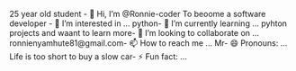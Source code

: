 25 year old student - 👋 Hi, I’m @Ronnie-coder
To beoome a software developer - 👀 I’m interested in ...
python- 🌱 I’m currently learning ...
pyhton projects and waant to learn more- 💞️ I’m looking to collaborate on ...
ronnienyamhute81@gmail.com- 📫 How to reach me ...
Mr- 😄 Pronouns: ...
Life is too short to buy a slow car- ⚡ Fun fact: ...

<!---
Ronnie-coder/Ronnie-coder is a ✨ special ✨ repository because its `README.md` (this file) appears on your GitHub profile.
You can click the Preview link to take a look at your changes.
--->
